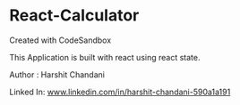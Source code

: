 # React-Calculator
Created with CodeSandbox


This Application is built with react using react state.


Author : Harshit Chandani

Linked In: www.linkedin.com/in/harshit-chandani-590a1a191
